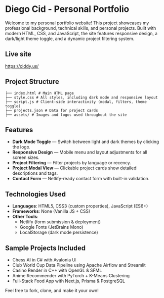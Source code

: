 # Diego Cid - Personal Portfolio

Welcome to my personal portfolio website! This project showcases my professional background, technical skills, and personal projects. Built with modern HTML, CSS, and JavaScript, the site features responsive design, a dark/light theme toggle, and a dynamic project filtering system.

## Live site

https://ciddy.us/

## Project Structure

```
├── index.html # Main HTML page
├── style.css # All styles, including dark mode and responsive layout
├── script.js # Client-side interactivity (modal, filters, theme toggle)
├── projects.json # Data for project cards
├── assets/ # Images and logos used throughout the site
```

## Features

- **Dark Mode Toggle** — Switch between light and dark themes by clicking the logo.
- **Responsive Design** — Mobile menu and layout adjustments for all screen sizes.
- **Project Filtering** — Filter projects by language or recency.
- **Project Modal View** — Clickable project cards show detailed descriptions and tags.
- **Contact Form** — Netlify-ready contact form with built-in validation.

## Technologies Used

- **Languages**: HTML5, CSS3 (custom properties), JavaScript (ES6+)
- **Frameworks**: None (Vanilla JS + CSS)
- **Other Tools**:
  - Netlify (form submission & deployment)
  - Google Fonts (JetBrains Mono)
  - LocalStorage (dark mode persistence)

## Sample Projects Included

- Chess AI in C# with Avalonia UI
- Club World Cup Data Pipeline using Apache Airflow and Streamlit
- Casino Render in C++ with OpenGL & SFML
- Anime Recommender with PyTorch + K-Means Clustering
- Full-Stack Food App with Next.js, Prisma & PostgreSQL

Feel free to fork, clone, and make it your own!